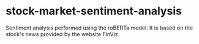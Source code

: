 # stock-market-sentiment-analysis
Sentiment analysis performed using the roBERTa model.
It is based on the stock's news provided by the website FinViz.
